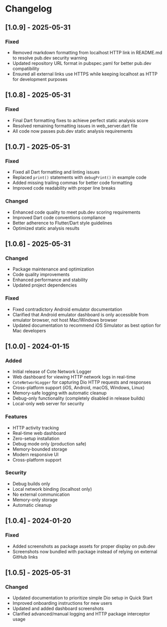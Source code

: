 # Changelog

## [1.0.9] - 2025-05-31

### Fixed
- Removed markdown formatting from localhost HTTP link in README.md to resolve pub.dev security warning
- Updated repository URL format in pubspec.yaml for better pub.dev compatibility
- Ensured all external links use HTTPS while keeping localhost as HTTP for development purposes

## [1.0.8] - 2025-05-31

### Fixed
- Final Dart formatting fixes to achieve perfect static analysis score
- Resolved remaining formatting issues in web_server.dart file
- All code now passes pub.dev static analysis requirements

## [1.0.7] - 2025-05-31

### Fixed
- Fixed all Dart formatting and linting issues
- Replaced `print()` statements with `debugPrint()` in example code
- Added missing trailing commas for better code formatting
- Improved code readability with proper line breaks

### Changed
- Enhanced code quality to meet pub.dev scoring requirements
- Improved Dart code conventions compliance
- Better adherence to Flutter/Dart style guidelines
- Optimized static analysis results

## [1.0.6] - 2025-05-31

### Changed
- Package maintenance and optimization
- Code quality improvements
- Enhanced performance and stability
- Updated project dependencies

### Fixed
- Fixed contradictory Android emulator documentation
- Clarified that Android emulator dashboard is only accessible from emulator browser, not host Mac/Windows browser
- Updated documentation to recommend iOS Simulator as best option for Mac developers

## [1.0.0] - 2024-01-15

### Added
- Initial release of Cote Network Logger
- Web dashboard for viewing HTTP network logs in real-time
- `CoteNetworkLogger` for capturing Dio HTTP requests and responses
- Cross-platform support (iOS, Android, macOS, Windows, Linux)
- Memory-safe logging with automatic cleanup
- Debug-only functionality (completely disabled in release builds)
- Local-only web server for security

### Features
- HTTP activity tracking
- Real-time web dashboard
- Zero-setup installation
- Debug mode only (production safe)
- Memory-bounded storage
- Modern responsive UI
- Cross-platform support

### Security
- Debug builds only
- Local network binding (localhost only)
- No external communication
- Memory-only storage
- Automatic cleanup 

## [1.0.4] - 2024-01-20

### Fixed
- Added screenshots as package assets for proper display on pub.dev
- Screenshots now bundled with package instead of relying on external GitHub links 

## [1.0.5] - 2025-05-31

### Changed
- Updated documentation to prioritize simple Dio setup in Quick Start
- Improved onboarding instructions for new users
- Updated and added dashboard screenshots
- Clarified advanced/manual logging and HTTP package interceptor usage 